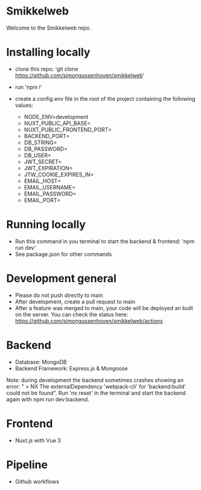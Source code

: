 # Smikkelweb

Welcome to the Smikkelweb repo.

# Installing locally
  - clone this repo: 'git clone https://github.com/simongussenhoven/smikkelweb'
  - run 'npm i'
  - create a config.env file in the root of the project containing the following values:

    - NODE_ENV=development
    - NUXT_PUBLIC_API_BASE= 
    - NUXT_PUBLIC_FRONTEND_PORT=
    - BACKEND_PORT=
    - DB_STRING=
    - DB_PASSWORD=
    - DB_USER=
    - JWT_SECRET=
    - JWT_EXPIRATION=
    - JTW_COOKIE_EXPIRES_IN=
    - EMAIL_HOST=
    - EMAIL_USERNAME=
    - EMAIL_PASSWORD=
    - EMAIL_PORT=

# Running locally

  - Run this command in you terminal to start the backend & frontend: 'npm run dev'
  - See package.json for other commands

# Development general
  - Please do not push directly to main
  - After development, create a pull request to main
  - After a feature was merged to main, your code will be deployed an built on the server. You can check the status here: https://github.com/simongussenhoven/smikkelweb/actions 

# Backend

 - Database: MongoDB
 - Backend Framework: Express.js & Mongoose

 Note: during development the backend sometimes crashes showing an error: " >  NX   The externalDependency 'webpack-cli' for 'backend:build' could not be found".
 Run 'nx reset' in the terminal and start the backend again with npm run dev:backend.

# Frontend

 - Nuxt.js with Vue 3

# Pipeline

 - Github workflows
